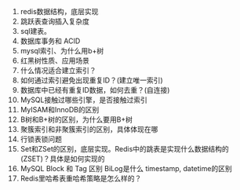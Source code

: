 1. redis数据结构，底层实现
2. 跳跃表查询插入复杂度
3. sql建表。
4. 数据库事务和 ACID
5. mysql索引、为什么用b+树
6. 红黑树性质、应用场景
7. 什么情况适合建立索引？
8. 如何通过索引避免出现重复ID？(建立唯一索引)
9. 数据库中已经有重复ID数据，如何去重？(自连接)
10. MySQL接触过哪些引擎，是否接触过索引
11. MyISAM和InnoDB的区别
12. B树和B+树的区别，为什么要用B+树
13. 聚簇索引和非聚簇索引的区别，具体体现在哪
14. 行锁表锁问题
15. Set和ZSet的区别，底层实现。Redis中的跳表是实现什么数据结构的(ZSET)？具体是如何实现的
16. MySQL
    Block 和 Tag 区别
    BiLog是什么
    timestamp, datetime的区别
17. Redis里哈希表重哈希策略是怎么样的？

